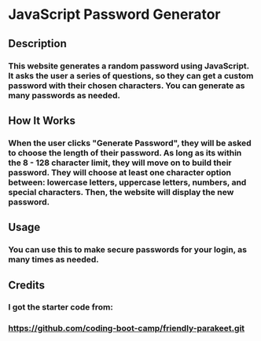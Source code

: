 # JavaScript Password Generator

## Description

### This website generates a random password using JavaScript. It asks the user a series of questions, so they can get a custom password with their chosen characters. You can generate as many passwords as needed. 

## How It Works

### When the user clicks "Generate Password", they will be asked to choose the length of their password. As long as its within the 8 - 128 character limit, they will move on to build their password. They will choose at least one character option between: lowercase letters, uppercase letters, numbers, and special characters. Then, the website will display the new password. 

## Usage

### You can use this to make secure passwords for your login, as many times as needed. 

## Credits 

### I got the starter code from: 
### https://github.com/coding-boot-camp/friendly-parakeet.git

